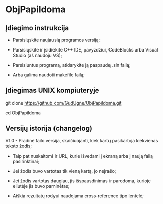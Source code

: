 # ObjPapildoma

## Įdiegimo instrukcija

- Parsisiųskite naujausią programos versiją;

- Parsisiųskite ir įsidiekite C++ IDE, pavyzdžiui, CodeBlocks arba Visual Studio (aš naudoju VS);

- Parsisiuntus programą, atidarykite ją paspaudę .sln failą;

- Arba galima naudoti makefile failą;

## Įdiegimas UNIX kompiuteryje
git clone https://github.com/GudUgne/ObjPapildoma.git

cd ObjPapildoma

## Versijų istorija (changelog)

V1.0 - Pradinė failo versija, skaičiuojanti, kiek kartų pasikartoja kiekvienas teksto žodis;

- Taip pat nuskaitomi ir URL, kurie išvedami į ekraną arba į naują failą pasirinktinai;

- Jei žodis buvo vartotas tik vieną kartą, jo neįrašo;

- Jei žodis vartotas daugiau, jis išspausdinimas ir parodoma, kurioje eilutėje jis buvo paminėtas;

- Aiškia rezultatų rodyui naudojama cross-reference tipo lentelė;
